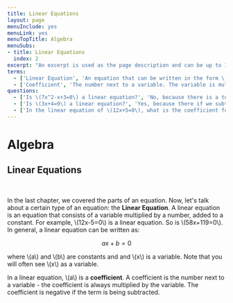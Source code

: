 ```yaml
---
title: Linear Equations
layout: page
menuInclude: yes
menuLink: yes
menuTopTitle: Algebra
menuSubs:
- title: Linear Equations
  index: 2
excerpt: "An excerpt is used as the page description and can be up to 160 characters long..."
terms:
  - ['Linear Equation', 'An equation that can be written in the form \(ax+b=0\), where \(a\) and \(b\) are constants,']
  - ['Coefficient', 'The number next to a variable. The variable is multiplied by the coefficient.']
questions:
  - ['Is \(7x^2-x+3=0\) a linear equation?', 'No, because there is a term with \(x^2\).']
  - ['Is \(3x+4=9\) a linear equation?', 'Yes, because there if we subtract \(9\) from both sides, we see that it can be written as \(3x-5=0\).']
  - ['In the linear equation of \(12x+5=0\), what is the coefficient for the \(x\) term?', '\(12\), because that is the number being multiplied by \(x\).']
---
```



<h1>Algebra</h1>

<h2>Linear Equations</h2><br>

In the last chapter, we covered the parts of an equation. Now, let's talk about a certain type of an equation: the <b>Linear Equation</b>. A linear equation is an equation that consists of a variable multiplied by a number, added to a constant. For example, \\(12x-5=0\\) is a linear equation. So is \\(58x+119=0\\). In general, a linear equation can be written as:

$$ax+b = 0$$

where \\(a\\) and \\(b\\) are constants and and \\(x\\) is a variable. Note that you will often see \\(x\\) as a variable.

In a linear equation, \\(a\\) is a <b>coefficient</b>. A coefficient is the number next to a variable - the coefficient is always multiplied by the variable. The coefficient is negative if the term is being subtracted.
